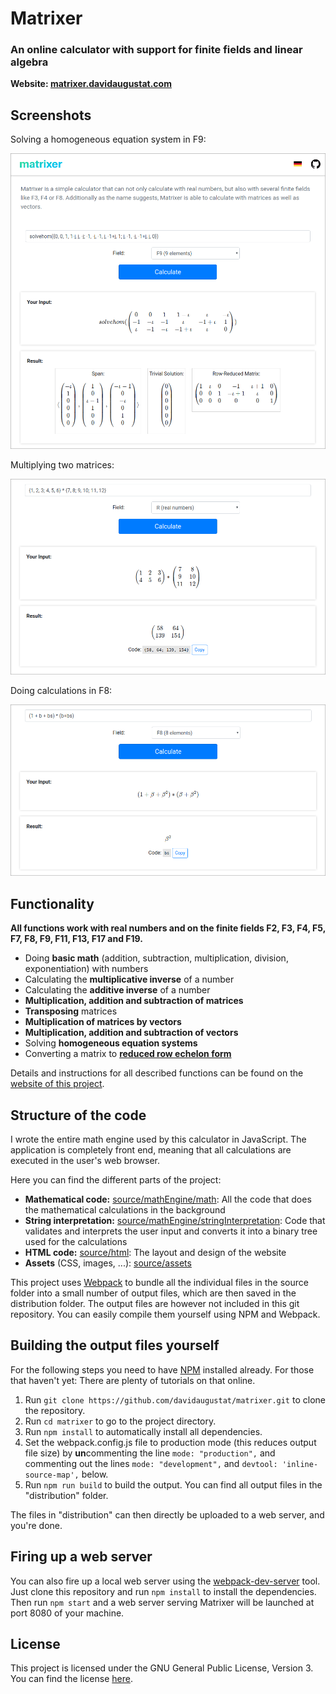 # Matrixer
### An online calculator with support for finite fields and linear algebra

**Website: [matrixer.davidaugustat.com](https://matrixer.davidaugustat.com/)**

## Screenshots
Solving a homogeneous equation system in F9:

![Matrixer solving a homogeneous equation system in the F9 field](other/screenshots/screenshot1.png)

Multiplying two matrices:

![Matrixer multiplying two matrices in R](other/screenshots/screenshot2.png)

Doing calculations in F8:

![Matrixer doing calculations in the F8 field](other/screenshots/screenshot3.png)

## Functionality
**All functions work with real numbers and on the finite fields F2, F3, F4, F5, F7, F8, F9, F11, F13, F17 and F19.**

- Doing **basic math** (addition, subtraction, multiplication, division, exponentiation) with numbers
- Calculating the **multiplicative inverse** of a number
- Calculating the **additive inverse** of a number
- **Multiplication, addition and subtraction of matrices**
- **Transposing** matrices
- **Multiplication of matrices by vectors**
- **Multiplication, addition and subtraction of vectors**
- Solving **homogeneous equation systems**
- Converting a matrix to 
**[reduced row echelon form](https://en.wikipedia.org/wiki/Row_echelon_form#Reduced_row_echelon_form)**

Details and instructions for all described functions can be found on the 
[website of this project](https://matrixer.davidaugustat.com/).

## Structure of the code
I wrote the entire math engine used by this calculator in JavaScript. The application is completely front end, 
meaning that all calculations are executed in the user's web browser.

Here you can find the different parts of the project:

- **Mathematical code:** [source/mathEngine/math](source/mathEngine/math): 
All the code that does the mathematical calculations in the background
- **String interpretation:** [source/mathEngine/stringInterpretation](source/mathEngine/stringInterpretation): 
Code that validates and interprets the user input and converts it into a binary tree used for the calculations
- **HTML code:** [source/html](source/html): The layout and design of the website
- **Assets** (CSS, images, ...): [source/assets](source/assets)

This project uses [Webpack](https://webpack.js.org/) to bundle all the individual files in the source folder into a
 small number of output files, which are then saved in the distribution folder. The output files are however not
  included in this git repository. You can easily compile them yourself using NPM and Webpack.

## Building the output files yourself
For the following steps you need to have [NPM](https://www.npmjs.com/) installed already. For those that haven't yet: 
There are plenty of tutorials on that online.

1. Run `git clone https://github.com/davidaugustat/matrixer.git` to clone the repository.
2. Run `cd matrixer` to go to the project directory.
3. Run `npm install` to automatically install all dependencies.
4. Set the webpack.config.js file to production mode (this reduces output file size) by **un**commenting the line 
`mode: "production",` and commenting out the lines `mode: "development",` and `devtool: 'inline-source-map',` below.
5. Run `npm run build` to build the output. You can find all output files in the "distribution" folder.

The files in "distribution" can then directly be uploaded to a web server, and you're done.

## Firing up a web server
You can also fire up a local web server using the [webpack-dev-server](https://github.com/webpack/webpack-dev-server) tool. Just clone this repository and run `npm install` to install the dependencies. Then run `npm start` and a web server serving Matrixer will be launched at port 8080 of your machine.

## License
This project is licensed under the GNU General Public License, Version 3. You can find the license [here](LICENSE.txt).
